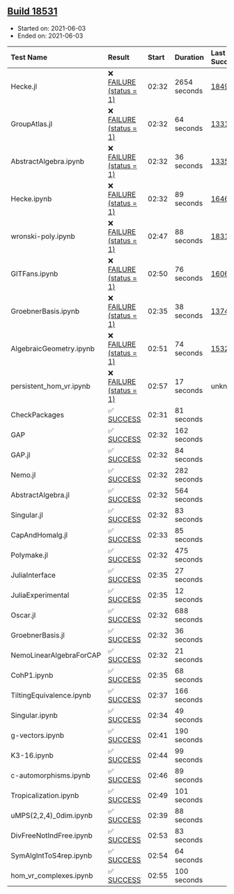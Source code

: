 ## [Build 18531](https://oscarci.mathematik.uni-kl.de/job/oscar/18531/)

* Started on: 2021-06-03
* Ended on: 2021-06-03

| Test Name    | Result | Start | Duration | Last Success | First Failure |
|:-------------|:-------|:------|:---------|:-------------|:--------------|
| Hecke.jl | ❌ [FAILURE (status = 1)](https://oscarci.mathematik.uni-kl.de/job/oscar/18531/artifact/logs/build-18531/Hecke.jl.log) | 02:32 | 2654 seconds | [18490](https://oscarci.mathematik.uni-kl.de/job/oscar/18490/) | [18491](https://oscarci.mathematik.uni-kl.de/job/oscar/18491/) |
| GroupAtlas.jl | ❌ [FAILURE (status = 1)](https://oscarci.mathematik.uni-kl.de/job/oscar/18531/artifact/logs/build-18531/GroupAtlas.jl.log) | 02:32 | 64 seconds | [13311](https://oscarci.mathematik.uni-kl.de/job/oscar/13311/) | [13312](https://oscarci.mathematik.uni-kl.de/job/oscar/13312/) |
| AbstractAlgebra.ipynb | ❌ [FAILURE (status = 1)](https://oscarci.mathematik.uni-kl.de/job/oscar/18531/artifact/logs/build-18531/AbstractAlgebra.ipynb.log) | 02:32 | 36 seconds | [13355](https://oscarci.mathematik.uni-kl.de/job/oscar/13355/) | [13356](https://oscarci.mathematik.uni-kl.de/job/oscar/13356/) |
| Hecke.ipynb | ❌ [FAILURE (status = 1)](https://oscarci.mathematik.uni-kl.de/job/oscar/18531/artifact/logs/build-18531/Hecke.ipynb.log) | 02:32 | 89 seconds | [16463](https://oscarci.mathematik.uni-kl.de/job/oscar/16463/) | [16464](https://oscarci.mathematik.uni-kl.de/job/oscar/16464/) |
| wronski-poly.ipynb | ❌ [FAILURE (status = 1)](https://oscarci.mathematik.uni-kl.de/job/oscar/18531/artifact/logs/build-18531/wronski-poly.ipynb.log) | 02:47 | 88 seconds | [18314](https://oscarci.mathematik.uni-kl.de/job/oscar/18314/) | [18315](https://oscarci.mathematik.uni-kl.de/job/oscar/18315/) |
| GITFans.ipynb | ❌ [FAILURE (status = 1)](https://oscarci.mathematik.uni-kl.de/job/oscar/18531/artifact/logs/build-18531/GITFans.ipynb.log) | 02:50 | 76 seconds | [16068](https://oscarci.mathematik.uni-kl.de/job/oscar/16068/) | [16069](https://oscarci.mathematik.uni-kl.de/job/oscar/16069/) |
| GroebnerBasis.ipynb | ❌ [FAILURE (status = 1)](https://oscarci.mathematik.uni-kl.de/job/oscar/18531/artifact/logs/build-18531/GroebnerBasis.ipynb.log) | 02:35 | 38 seconds | [13748](https://oscarci.mathematik.uni-kl.de/job/oscar/13748/) | [13749](https://oscarci.mathematik.uni-kl.de/job/oscar/13749/) |
| AlgebraicGeometry.ipynb | ❌ [FAILURE (status = 1)](https://oscarci.mathematik.uni-kl.de/job/oscar/18531/artifact/logs/build-18531/AlgebraicGeometry.ipynb.log) | 02:51 | 74 seconds | [15322](https://oscarci.mathematik.uni-kl.de/job/oscar/15322/) | [15323](https://oscarci.mathematik.uni-kl.de/job/oscar/15323/) |
| persistent_hom_vr.ipynb | ❌ [FAILURE (status = 1)](https://oscarci.mathematik.uni-kl.de/job/oscar/18531/artifact/logs/build-18531/persistent_hom_vr.ipynb.log) | 02:57 | 17 seconds | unknown | unknown |
| CheckPackages | ✅ [SUCCESS](https://oscarci.mathematik.uni-kl.de/job/oscar/18531/artifact/logs/build-18531/CheckPackages.log) | 02:31 | 81 seconds |  |  |
| GAP | ✅ [SUCCESS](https://oscarci.mathematik.uni-kl.de/job/oscar/18531/artifact/logs/build-18531/GAP.log) | 02:32 | 162 seconds |  |  |
| GAP.jl | ✅ [SUCCESS](https://oscarci.mathematik.uni-kl.de/job/oscar/18531/artifact/logs/build-18531/GAP.jl.log) | 02:32 | 84 seconds |  |  |
| Nemo.jl | ✅ [SUCCESS](https://oscarci.mathematik.uni-kl.de/job/oscar/18531/artifact/logs/build-18531/Nemo.jl.log) | 02:32 | 282 seconds |  |  |
| AbstractAlgebra.jl | ✅ [SUCCESS](https://oscarci.mathematik.uni-kl.de/job/oscar/18531/artifact/logs/build-18531/AbstractAlgebra.jl.log) | 02:32 | 564 seconds |  |  |
| Singular.jl | ✅ [SUCCESS](https://oscarci.mathematik.uni-kl.de/job/oscar/18531/artifact/logs/build-18531/Singular.jl.log) | 02:32 | 83 seconds |  |  |
| CapAndHomalg.jl | ✅ [SUCCESS](https://oscarci.mathematik.uni-kl.de/job/oscar/18531/artifact/logs/build-18531/CapAndHomalg.jl.log) | 02:33 | 85 seconds |  |  |
| Polymake.jl | ✅ [SUCCESS](https://oscarci.mathematik.uni-kl.de/job/oscar/18531/artifact/logs/build-18531/Polymake.jl.log) | 02:32 | 475 seconds |  |  |
| JuliaInterface | ✅ [SUCCESS](https://oscarci.mathematik.uni-kl.de/job/oscar/18531/artifact/logs/build-18531/JuliaInterface.log) | 02:35 | 27 seconds |  |  |
| JuliaExperimental | ✅ [SUCCESS](https://oscarci.mathematik.uni-kl.de/job/oscar/18531/artifact/logs/build-18531/JuliaExperimental.log) | 02:35 | 12 seconds |  |  |
| Oscar.jl | ✅ [SUCCESS](https://oscarci.mathematik.uni-kl.de/job/oscar/18531/artifact/logs/build-18531/Oscar.jl.log) | 02:32 | 688 seconds |  |  |
| GroebnerBasis.jl | ✅ [SUCCESS](https://oscarci.mathematik.uni-kl.de/job/oscar/18531/artifact/logs/build-18531/GroebnerBasis.jl.log) | 02:32 | 36 seconds |  |  |
| NemoLinearAlgebraForCAP | ✅ [SUCCESS](https://oscarci.mathematik.uni-kl.de/job/oscar/18531/artifact/logs/build-18531/NemoLinearAlgebraForCAP.log) | 02:32 | 21 seconds |  |  |
| CohP1.ipynb | ✅ [SUCCESS](https://oscarci.mathematik.uni-kl.de/job/oscar/18531/artifact/logs/build-18531/CohP1.ipynb.log) | 02:35 | 68 seconds |  |  |
| TiltingEquivalence.ipynb | ✅ [SUCCESS](https://oscarci.mathematik.uni-kl.de/job/oscar/18531/artifact/logs/build-18531/TiltingEquivalence.ipynb.log) | 02:37 | 166 seconds |  |  |
| Singular.ipynb | ✅ [SUCCESS](https://oscarci.mathematik.uni-kl.de/job/oscar/18531/artifact/logs/build-18531/Singular.ipynb.log) | 02:34 | 49 seconds |  |  |
| g-vectors.ipynb | ✅ [SUCCESS](https://oscarci.mathematik.uni-kl.de/job/oscar/18531/artifact/logs/build-18531/g-vectors.ipynb.log) | 02:41 | 190 seconds |  |  |
| K3-16.ipynb | ✅ [SUCCESS](https://oscarci.mathematik.uni-kl.de/job/oscar/18531/artifact/logs/build-18531/K3-16.ipynb.log) | 02:44 | 99 seconds |  |  |
| c-automorphisms.ipynb | ✅ [SUCCESS](https://oscarci.mathematik.uni-kl.de/job/oscar/18531/artifact/logs/build-18531/c-automorphisms.ipynb.log) | 02:46 | 89 seconds |  |  |
| Tropicalization.ipynb | ✅ [SUCCESS](https://oscarci.mathematik.uni-kl.de/job/oscar/18531/artifact/logs/build-18531/Tropicalization.ipynb.log) | 02:49 | 101 seconds |  |  |
| uMPS(2,2,4)_0dim.ipynb | ✅ [SUCCESS](https://oscarci.mathematik.uni-kl.de/job/oscar/18531/artifact/logs/build-18531/uMPS-2-2-4-_0dim.ipynb.log) | 02:39 | 88 seconds |  |  |
| DivFreeNotIndFree.ipynb | ✅ [SUCCESS](https://oscarci.mathematik.uni-kl.de/job/oscar/18531/artifact/logs/build-18531/DivFreeNotIndFree.ipynb.log) | 02:53 | 83 seconds |  |  |
| SymAlgIntToS4rep.ipynb | ✅ [SUCCESS](https://oscarci.mathematik.uni-kl.de/job/oscar/18531/artifact/logs/build-18531/SymAlgIntToS4rep.ipynb.log) | 02:54 | 64 seconds |  |  |
| hom_vr_complexes.ipynb | ✅ [SUCCESS](https://oscarci.mathematik.uni-kl.de/job/oscar/18531/artifact/logs/build-18531/hom_vr_complexes.ipynb.log) | 02:55 | 100 seconds |  |  |
